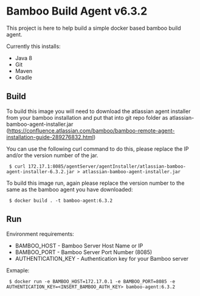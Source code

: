 # Bamboo Build Agent v6.3.2

This project is here to help build a simple docker based bamboo build agent.

Currently this installs:

- Java 8
- Git
- Maven
- Gradle


## Build
To build this image you will need to download the atlassian agent installer from your bamboo installation and put that into git repo folder as atlassian-bamboo-agent-installer.jar
(https://confluence.atlassian.com/bamboo/bamboo-remote-agent-installation-guide-289276832.html)

You can use the following curl command to do this, please replace the IP and/or the version number of the jar.
~~~
 $ curl 172.17.1:8085/agentServer/agentInstaller/atlassian-bamboo-agent-installer-6.3.2.jar > atlassian-bamboo-agent-installer.jar 
~~~

To build this image run, again please replace the version number to the same as the bamboo agent you have downloaded:
~~~
 $ docker build . -t bamboo-agent:6.3.2
~~~


## Run

Environment requirements:

- BAMBOO_HOST - Bamboo Server Host Name or IP
- BAMBOO_PORT - Bamboo Server Port Number (8085)
- AUTHENTICATION_KEY - Authentication key for your Bamboo server

Exmaple:
~~~
 $ docker run -e BAMBOO_HOST=172.17.0.1 -e BAMBOO_PORT=8085 -e AUTHENTICATION_KEY=<INSERT_BAMBOO_AUTH_KEY> bamboo-agent:6.3.2
~~~
